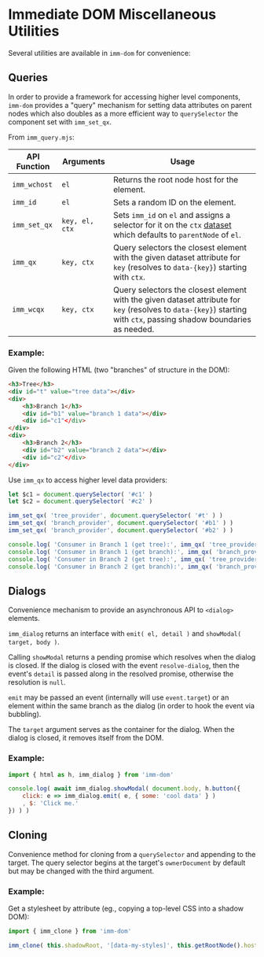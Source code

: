 # Immediate DOM Miscellaneous Utilities

Several utilities are available in `imm-dom` for convenience:

## Queries

In order to provide a framework for accessing higher level components, `imm-dom` provides a "query" mechanism for setting data attributes on parent nodes which also doubles as a more efficient way to `querySelector` the component set with `imm_set_qx`.

From `imm_query.mjs`:

| API Function | Arguments | Usage |
| --- | --- | --- |
| `imm_wchost` | `el` | Returns the root node host for the element. |
| `imm_id` | `el` | Sets a random ID on the element. |
| `imm_set_qx` | `key, el, ctx` | Sets `imm_id` on `el` and assigns a selector for it on the `ctx` [dataset](https://developer.mozilla.org/en-US/docs/Web/API/HTMLElement/dataset) which defaults to `parentNode` of `el`. |
| `imm_qx` | `key, ctx` | Query selectors the closest element with the given dataset attribute for `key` (resolves to `data-{key}`) starting with `ctx`. |
| `imm_wcqx` | `key, ctx` | Query selectors the closest element with the given dataset attribute for `key` (resolves to `data-{key}`) starting with `ctx`, passing shadow boundaries as needed. |

### Example:

Given the following HTML (two "branches" of structure in the DOM):

```html
<h3>Tree</h3>
<div id="t" value="tree data"></div>
<div>
    <h3>Branch 1</h3>
    <div id="b1" value="branch 1 data"></div>
    <div id="c1"</div>
</div>
<div>
    <h3>Branch 2</h3>
    <div id="b2" value="branch 2 data"></div>
    <div id="c2"</div>
</div>
```

Use `imm_qx` to access higher level data providers:

```javascript
let $c1 = document.querySelector( '#c1' )
let $c2 = document.querySelector( '#c2' )

imm_set_qx( 'tree_provider', document.querySelector( '#t' ) )
imm_set_qx( 'branch_provider', document.querySelector( '#b1' ) )
imm_set_qx( 'branch_provider', document.querySelector( '#b2' ) )

console.log( 'Consumer in Branch 1 (get tree):', imm_qx( 'tree_provider', $c1 ).getAttribute( 'value' ) )
console.log( 'Consumer in Branch 1 (get branch):', imm_qx( 'branch_provider', $c1 ).getAttribute( 'value' ) )
console.log( 'Consumer in Branch 2 (get tree):', imm_qx( 'tree_provider', $c2 ).getAttribute( 'value' ) )
console.log( 'Consumer in Branch 2 (get branch):', imm_qx( 'branch_provider', $c2 ).getAttribute( 'value' ) )
```

## Dialogs

Convenience mechanism to provide an asynchronous API to `<dialog>` elements.

`imm_dialog` returns an interface with `emit( el, detail )` and `showModal( target, body )`.

Calling `showModal` returns a pending promise which resolves when the dialog is closed. If the dialog is closed with the event `resolve-dialog`, then the event's `detail` is passed along in the resolved promise, otherwise the resolution is `null`.

`emit` may be passed an event (internally will use `event.target`) or an element within the same branch as the dialog (in order to hook the event via bubbling).

The `target` argument serves as the container for the dialog. When the dialog is closed, it removes itself from the DOM.

### Example:

```javascript
import { html as h, imm_dialog } from 'imm-dom'

console.log( await imm_dialog.showModal( document.body, h.button({
    click: e => imm_dialog.emit( e, { some: 'cool data' } )
    , $: 'Click me.'
}) ) )
```

## Cloning

Convenience method for cloning from a `querySelector` and appending to the target. The query selector begins at the target's `ownerDocument` by default but may be changed with the third argument.

### Example:

Get a stylesheet by attribute (eg., copying a top-level CSS into a shadow DOM):

```javascript
import { imm_clone } from 'imm-dom'

imm_clone( this.shadowRoot, '[data-my-styles]', this.getRootNode().host )
```
